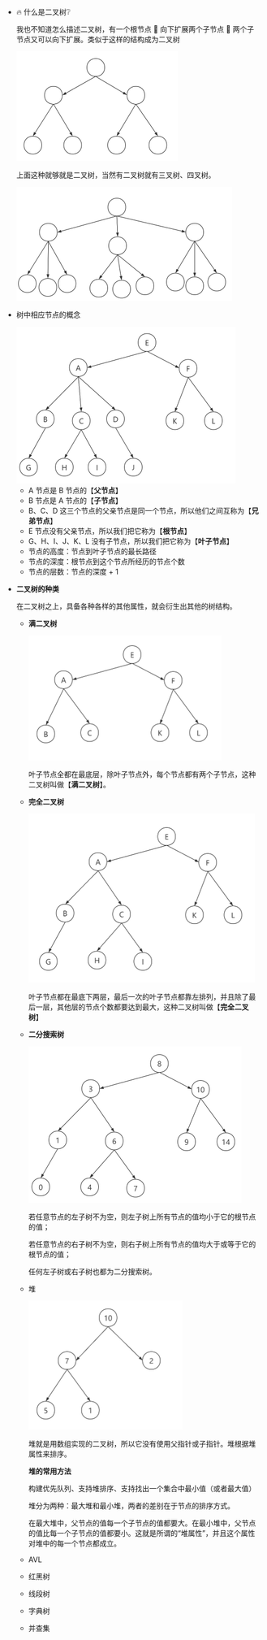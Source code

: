 - :fire: 什么是二叉树:grey_question:

  我也不知道怎么描述二叉树，有一个根节点 :red_circle: 向下扩展两个子节点 :red_circle: 两个子节点又可以向下扩展。类似于这样的结构成为二叉树

  <img src="../.vuepress/public/image-20200318164309773.png" alt="image-20200318164309773" style="zoom:50%;" />

  上面这种就够就是二叉树，当然有二叉树就有三叉树、四叉树。

  <img src="../.vuepress/public/image-20200318164534883.png" alt="image-20200318164534883" style="zoom:50%;" />



- 树中相应节点的概念

  <img src="../.vuepress/public/image-20200318165011873.png" alt="image-20200318165011873" style="zoom:50%;" />

  - A 节点是 B 节点的【**父节点**】
  - B 节点是 A 节点的【**子节点**】
  - B、C、D 这三个节点的父亲节点是同一个节点，所以他们之间互称为【**兄弟节点**】
  - E 节点没有父亲节点，所以我们把它称为【**根节点**】
  - G、H、I、J、K、L 没有子节点，所以我们把它称为【**叶子节点**】
  - 节点的高度：节点到叶子节点的最长路径
  - 节点的深度：根节点到这个节点所经历的节点个数
  - 节点的层数：节点的深度 + 1

  

- **二叉树的种类**

  在二叉树之上，具备各种各样的其他属性，就会衍生出其他的树结构。

  - **满二叉树**

    <img src="../.vuepress/public/image-20200318170240608.png" alt="image-20200318170240608" style="zoom:50%;" />

    叶子节点全都在最底层，除叶子节点外，每个节点都有两个子节点，这种二叉树叫做【**满二叉树**】。

    

  - **完全二叉树**

    <img src="../.vuepress/public/image-20200318170532465.png" alt="image-20200318170532465" style="zoom:50%;" />

    叶子节点都在最底下两层，最后一次的叶子节点都靠左排列，并且除了最后一层，其他层的节点个数都要达到最大，这种二叉树叫做【**完全二叉树**】

    

  - **二分搜索树**

    <img src="../.vuepress/public/image-20200318171007366.png" alt="image-20200318171007366" style="zoom:50%;" />

    若任意节点的左子树不为空，则左子树上所有节点的值均小于它的根节点的值；

    若任意节点的右子树不为空，则右子树上所有节点的值均大于或等于它的根节点的值；

    任何左子树或右子树也都为二分搜索树。

    

  - 堆

    <img src="../.vuepress/public/image-20200318195545250.png" alt="image-20200318195545250" style="zoom:50%;" />

    堆就是用数组实现的二叉树，所以它没有使用父指针或子指针。堆根据堆属性来排序。

    

    **堆的常用方法**

    构建优先队列、支持堆排序、支持找出一个集合中最小值（或者最大值）

    堆分为两种：最大堆和最小堆，两者的差别在于节点的排序方式。

    在最大堆中，父节点的值每一个子节点的值都要大。在最小堆中，父节点的值比每一个子节点的值都要小。这就是所谓的“堆属性”，并且这个属性对堆中的每一个节点都成立。

    

  - AVL

  - 红黑树
  
  - 线段树
  
  - 字典树
  
  - 并查集

